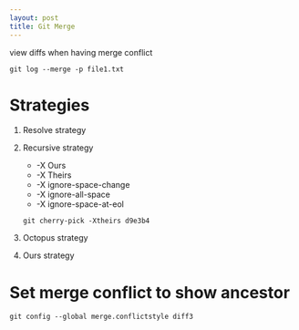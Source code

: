 ```yaml
---
layout: post
title: Git Merge
---
```

view diffs when having merge conflict

`git log --merge -p file1.txt`

# Strategies
1. Resolve strategy
2. Recursive strategy
    
    * -X Ours
    * -X Theirs
    * -X ignore-space-change
    * -X ignore-all-space
    * -X ignore-space-at-eol

    ```
    git cherry-pick -Xtheirs d9e3b4
    ```

3. Octopus strategy
4. Ours strategy

# Set merge conflict to show ancestor

```
git config --global merge.conflictstyle diff3
```
